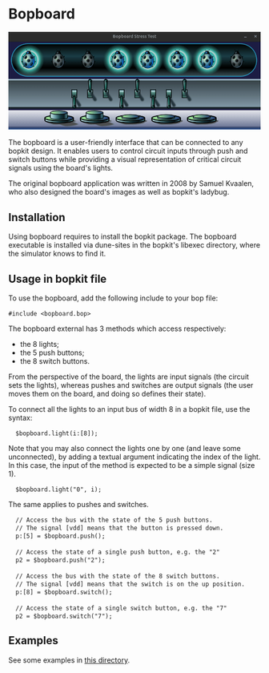 # Bopboard

<p>
  <img
    src="https://github.com/mbarbin/bopkit/blob/assets/image/Peek-bopboard-stress-test.gif?raw=true"
    alt="Logo"
  />
</p>

The bopboard is a user-friendly interface that can be connected to any bopkit
design. It enables users to control circuit inputs through push and switch
buttons while providing a visual representation of critical circuit signals
using the board's lights.

The original bopboard application was written in 2008 by Samuel Kvaalen, who
also designed the board's images as well as bopkit's ladybug.

## Installation

Using bopboard requires to install the bopkit package. The bopboard executable
is installed via dune-sites in the bopkit's libexec directory, where the
simulator knows to find it.

## Usage in bopkit file

To use the bopboard, add the following include to your bop file:

```bopkit
#include <bopboard.bop>
```

The bopboard external has 3 methods which access respectively:

- the 8 lights;
- the 5 push buttons;
- the 8 switch buttons.

From the perspective of the board, the lights are input signals (the circuit
sets the lights), whereas pushes and switches are output signals (the user moves
them on the board, and doing so defines their state).

To connect all the lights to an input bus of width 8 in a bopkit file, use the
syntax:

```bopkit
  $bopboard.light(i:[8]);
```

Note that you may also connect the lights one by one (and leave some
unconnected), by adding a textual argument indicating the index of the light. In
this case, the input of the method is expected to be a simple signal (size 1).

```bopkit
  $bopboard.light("0", i);
```

The same applies to pushes and switches.

```bopkit
  // Access the bus with the state of the 5 push buttons.
  // The signal [vdd] means that the button is pressed down.
  p:[5] = $bopboard.push();

  // Access the state of a single push button, e.g. the "2"
  p2 = $bopboard.push("2");

  // Access the bus with the state of the 8 switch buttons.
  // The signal [vdd] means that the switch is on the up position.
  p:[8] = $bopboard.switch();

  // Access the state of a single switch button, e.g. the "7"
  p2 = $bopboard.switch("7");
```

## Examples

See some examples in [this directory](example/).
